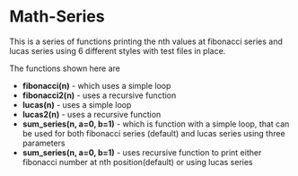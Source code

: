 # Math-Series

This is a series of functions printing the nth values at fibonacci series and lucas series using 6 different styles with test files in place.

The functions shown here are
* __fibonacci(n)__ - which uses a simple loop
* __fibonacci2(n)__ - uses a recursive function
* __lucas(n)__ - uses a simple loop
* __lucas2(n)__ - uses a recursive function
* __sum_series(n, a=0, b=1)__ - which is function with a simple loop, that can be used for both fibonacci series (default) and lucas series using three parameters
* __sum_series(n, a=0, b=1)__ - uses recursive function to print either fibonacci number at nth position(default) or using lucas series